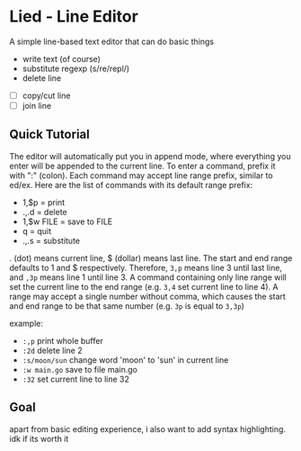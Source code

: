 # Lied - Line Editor

A simple line-based text editor that can do basic things
- write text (of course)
- substitute regexp (s/re/repl/)
- delete line
- [ ] copy/cut line
- [ ] join line

## Quick Tutorial
The editor will automatically put you in append mode, where everything you enter will be appended to the current line.
To enter a command, prefix it with ":" (colon).
Each command may accept line range prefix, similar to ed/ex.
Here are the list of commands with its default range prefix:
- 1,$p = print
- .,.d = delete
- 1,$w FILE = save to FILE
- q = quit
- .,.s = substitute

. (dot) means current line, $ (dollar) means last line. 
The start and end range defaults to 1 and $ respectively. 
Therefore, `3,p` means line 3 until last line, and `,3p` means line 1 until line 3.
A command containing only line range will set the current line to the end range (e.g. `3,4` set current line to line 4).
A range may accept a single number without comma, which causes the start and end range to be that same number (e.g. `3p` is equal to `3,3p`)

example:
- `:,p` print whole buffer
- `:2d` delete line 2
- `:s/moon/sun` change word 'moon' to 'sun' in current line
- `:w main.go` save to file main.go
- `:32` set current line to line 32

## Goal
apart from basic editing experience, i also want to add syntax highlighting. idk if its worth it
